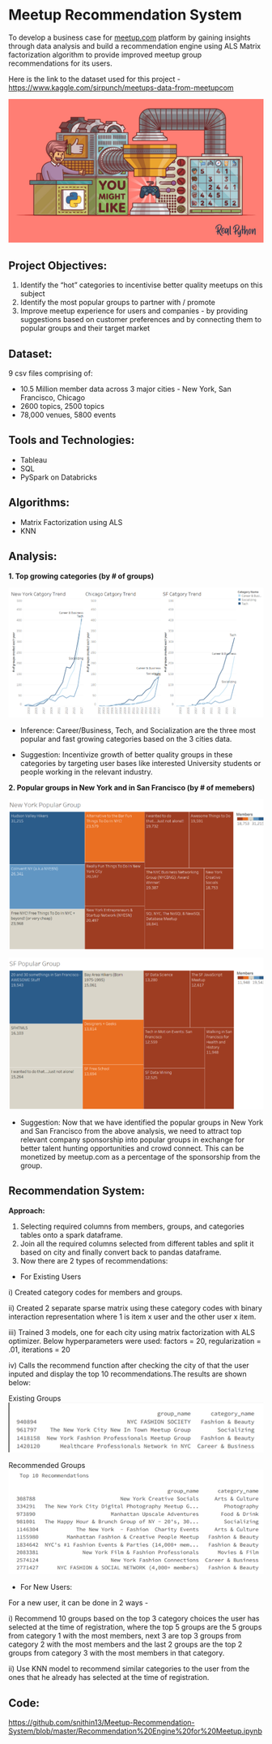 # Meetup Recommendation System

To develop a business case for [meetup.com](https://www.meetup.com/) platform by gaining insights through data analysis and build a recommendation engine using ALS Matrix factorization algorithm to provide improved meetup group recommendations for its users.

Here is the link to the dataset used for this project - https://www.kaggle.com/sirpunch/meetups-data-from-meetupcom

![alt text](https://github.com/snithin13/Meetup-Recommendation-System/blob/master/Images/Build-a-Recommendation-Engine-With-Collaborative-Filtering.png)

## Project Objectives:

1. Identify the “hot” categories to incentivise better quality meetups on this subject
2. Identify the most popular groups to partner with / promote
3. Improve meetup experience for users and companies - by providing suggestions based on customer preferences and by connecting them to popular groups and their target market

## Dataset:
9 csv files comprising of:
* 10.5 Million member data across 3 major cities - New York, San Francisco, Chicago
* 2600 topics, 2500 topics
* 78,000 venues, 5800 events

## Tools and Technologies:
* Tableau
* SQL
* PySpark on Databricks

## Algorithms:
* Matrix Factorization using ALS
* KNN

## Analysis:

**1. Top growing categories (by # of groups)**

![alt text](https://github.com/snithin13/Meetup-Recommendation-System/blob/master/Images/cat_trend.png)

* Inference: Career/Business, Tech, and Socialization are the three most popular and fast growing categories based on the 3 cities data.

* Suggestion: Incentivize growth of better quality groups in these categories by targeting user bases like interested University students or people working in the relevant industry.

**2. Popular groups in New York and in San Francisco (by # of memebers)**

![alt text](https://github.com/snithin13/Meetup-Recommendation-System/blob/master/Images/NK_group_rank.png)

![alt text](https://github.com/snithin13/Meetup-Recommendation-System/blob/master/Images/SF_group_rank.png)

* Suggestion: Now that we have identified the popular groups in New York and San Francisco from the above analysis, we need to attract top relevant company sponsorship into popular groups in exchange for better talent hunting opportunities and crowd connect. This can be monetized by meetup.com as a percentage of the sponsorship from the group.

##  Recommendation System:

**Approach:**

1. Selecting required columns from members, groups, and categories tables onto a spark dataframe.
2. Join all the required columns selected from different tables and split it based on city and finally convert back to pandas dataframe.
3. Now there are 2 types of recommendations:

* For Existing Users

i) Created category codes for members and groups.

ii) Created  2 separate sparse matrix using these category codes with binary interaction representation where 1 is item x user and the other user x item.

iii) Trained 3 models, one for each city using matrix factorization with ALS optimizer. Below hyperparameters were used:
factors = 20, regularization = .01, iterations = 20

iv) Calls the recommend function after checking the city of that the user inputed and display the top 10 recommendations.The results are shown below:

Existing Groups
![alt text](https://github.com/snithin13/Meetup-Recommendation-System/blob/master/Images/existing%20grps.png)

Recommended Groups
![alt text](https://github.com/snithin13/Meetup-Recommendation-System/blob/master/Images/recomm%20grps.png)

* For New Users:

For a new user, it can be done in 2 ways -

i) Recommend 10 groups based on the top 3 category choices the user has selected at the time of registration, where the top 5 groups are the 5 groups from category 1 with the most members, next 3 are top 3 groups from category 2 with the most members and the last 2 groups are the top 2 groups from category 3 with the most members in that category.

ii) Use KNN model to recommend similar categories to the user from the ones that he already has selected at the time of registration.

## Code:
https://github.com/snithin13/Meetup-Recommendation-System/blob/master/Recommendation%20Engine%20for%20Meetup.ipynb
